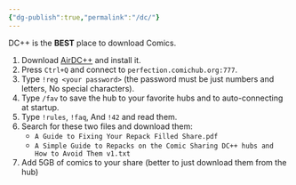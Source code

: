 ```yaml
---
{"dg-publish":true,"permalink":"/dc/"}
---
```


DC++ is the **BEST** place to download Comics.

1. Download [AirDC++](<https://airdcpp.net/>) and install it.
2. Press `Ctrl+Q` and connect to `perfection.comichub.org:777`.
3. Type `!reg <your password>` (the password must be just numbers and letters, No special characters).
4. Type `/fav` to save the hub to your favorite hubs and to auto-connecting at startup.
5. Type `!rules`, `!faq`, And `!42` and read them.
6. Search for these two files and download them:
    - `A Guide to Fixing Your Repack Filled Share.pdf`
    - `A Simple Guide to Repacks on the Comic Sharing DC++ hubs and How to Avoid Them v1.txt`
7. Add 5GB of comics to your share (better to just download them from the hub)